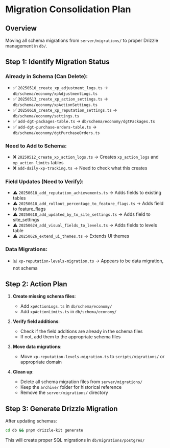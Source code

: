 # Migration Consolidation Plan

## Overview
Moving all schema migrations from `server/migrations/` to proper Drizzle management in `db/`.

## Step 1: Identify Migration Status

### Already in Schema (Can Delete):
- ✅ `20250510_create_xp_adjustment_logs.ts` → `db/schema/economy/xpAdjustmentLogs.ts`
- ✅ `20250513_create_xp_action_settings.ts` → `db/schema/economy/xpActionSettings.ts`
- ✅ `20250618_create_xp_reputation_settings.ts` → `db/schema/economy/settings.ts`
- ✅ `add-dgt-packages-table.ts` → `db/schema/economy/dgtPackages.ts`
- ✅ `add-dgt-purchase-orders-table.ts` → `db/schema/economy/dgtPurchaseOrders.ts`

### Need to Add to Schema:
- ❌ `20250512_create_xp_action_logs.ts` → Creates `xp_action_logs` and `xp_action_limits` tables
- ❌ `add-daily-xp-tracking.ts` → Need to check what this creates

### Field Updates (Need to Verify):
- ⚠️ `20250618_add_reputation_achievements.ts` → Adds fields to existing tables
- ⚠️ `20250618_add_rollout_percentage_to_feature_flags.ts` → Adds field to feature_flags
- ⚠️ `20250618_add_updated_by_to_site_settings.ts` → Adds field to site_settings
- ⚠️ `20250624_add_visual_fields_to_levels.ts` → Adds fields to levels table
- ⚠️ `20250626_extend_ui_themes.ts` → Extends UI themes

### Data Migrations:
- 📊 `xp-reputation-levels-migration.ts` → Appears to be data migration, not schema

## Step 2: Action Plan

1. **Create missing schema files**:
   - Add `xpActionLogs.ts` in `db/schema/economy/`
   - Add `xpActionLimits.ts` in `db/schema/economy/`

2. **Verify field additions**:
   - Check if the field additions are already in the schema files
   - If not, add them to the appropriate schema files

3. **Move data migrations**:
   - Move `xp-reputation-levels-migration.ts` to `scripts/migrations/` or appropriate domain

4. **Clean up**:
   - Delete all schema migration files from `server/migrations/`
   - Keep the `archive/` folder for historical reference
   - Remove the `server/migrations/` directory

## Step 3: Generate Drizzle Migration

After updating schemas:
```bash
cd db && pnpm drizzle-kit generate
```

This will create proper SQL migrations in `db/migrations/postgres/`